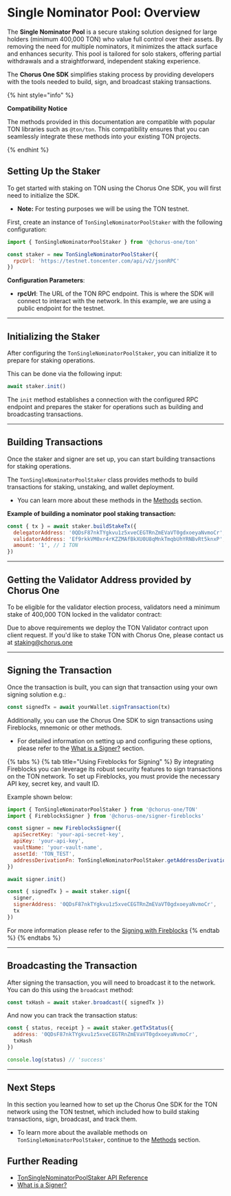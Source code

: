 # Single Nominator Pool: Overview

The **Single Nominator Pool** is a secure staking solution designed for large holders (minimum 400,000 TON) who value full control over their assets. By removing the need for multiple nominators, it minimizes the attack surface and enhances security. This pool is tailored for solo stakers, offering partial withdrawals and a straightforward, independent staking experience.

The **Chorus One SDK** simplifies staking process by providing developers with the tools needed to build, sign, and broadcast staking transactions.

{% hint style="info" %}

**Compatibility Notice**

The methods provided in this documentation are compatible with popular TON libraries such as `@ton/ton`. This compatibility ensures that you can seamlessly integrate these methods into your existing TON projects.

{% endhint %}

## Setting Up the Staker

To get started with staking on TON using the Chorus One SDK, you will first need to initialize the SDK.

- **Note:** For testing purposes we will be using the TON testnet.

First, create an instance of `TonSingleNominatorPoolStaker` with the following configuration:

```javascript
import { TonSingleNominatorPoolStaker } from '@chorus-one/ton'

const staker = new TonSingleNominatorPoolStaker({
  rpcUrl: 'https://testnet.toncenter.com/api/v2/jsonRPC'
})
```

**Configuration Parameters**:

- **rpcUrl**: The URL of the TON RPC endpoint. This is where the SDK will connect to interact with the network. In this example, we are using a public endpoint for the testnet.

---

## Initializing the Staker

After configuring the `TonSingleNominatorPoolStaker`, you can initialize it to prepare for staking operations.

This can be done via the following input:

```javascript
await staker.init()
```

The `init` method establishes a connection with the configured RPC endpoint and prepares the staker for operations such as building and broadcasting transactions.

---

## Building Transactions

Once the staker and signer are set up, you can start building transactions for staking operations.

The `TonSingleNominatorPoolStaker`  class provides methods to build transactions for staking, unstaking, and wallet deployment.

- You can learn more about these methods in the [Methods](methods.md) section.

**Example of building a nominator pool staking transaction:**

```javascript
const { tx } = await staker.buildStakeTx({
  delegatorAddress: '0QDsF87nkTYgkvu1z5xveCEGTRnZmEVaVT0gdxoeyaNvmoCr',
  validatorAddress: 'Ef9rkkVM0xr4rKZZMAfBkXU0U8qMnkTmqbUhYRNBvRt5knxP',
  amount: '1', // 1 TON
})
```
---

## Getting the Validator Address provided by Chorus One

To be eligible for the validator election process, validators need a minimum stake of 400,000 TON locked in the validator contract:

Due to above requirements we deploy the TON Validator contract upon client request. If you'd like to stake TON with Chorus One, please contact us at [staking@chorus.one](mailto:staking@chorus.one)

---

## Signing the Transaction

Once the transaction is built, you can sign that transaction using your own signing solution e.g.:

```js
const signedTx = await yourWallet.signTransaction(tx)
```

Additionally, you can use the Chorus One SDK to sign transactions using Fireblocks, mnemonic or other methods.

- For detailed information on setting up and configuring these options, please refer to the [What is a Signer?](../../../signers-explained/what-is-a-signer.md) section.

{% tabs %}
{% tab title="Using Fireblocks for Signing" %}
By integrating Fireblocks you can leverage its robust security features to sign transactions on the TON network. To set up Fireblocks, you must provide the necessary API key, secret key, and vault ID.

Example shown below:

```javascript
import { TonSingleNominatorPoolStaker } from '@chorus-one/TON'
import { FireblocksSigner } from '@chorus-one/signer-fireblocks'

const signer = new FireblocksSigner({
  apiSecretKey: 'your-api-secret-key',
  apiKey: 'your-api-key',
  vaultName: 'your-vault-name',
  assetId: 'TON_TEST',
  addressDerivationFn: TonSingleNominatorPoolStaker.getAddressDerivationFn()
})

await signer.init()

const { signedTx } = await staker.sign({
  signer,
  signerAddress: '0QDsF87nkTYgkvu1z5xveCEGTRnZmEVaVT0gdxoeyaNvmoCr',
  tx
})
```

For more information please refer to the [Signing with Fireblocks](../../signers-explained/fireblocks.md)
{% endtab %}
{% endtabs %}

---

## Broadcasting the Transaction

After signing the transaction, you will need to broadcast it to the network. You can do this using the `broadcast` method:

```javascript
const txHash = await staker.broadcast({ signedTx })
```

And now you can track the transaction status:

```javascript
const { status, receipt } = await staker.getTxStatus({
  address: '0QDsF87nkTYgkvu1z5xveCEGTRnZmEVaVT0gdxoeyaNvmoCr',
  txHash
})

console.log(status) // 'success'
```

---

## Next Steps

In this section you learned how to set up the Chorus One SDK for the TON network using the TON testnet, which included how to build staking transactions, sign, broadcast, and track them.

- To learn more about the available methods on `TonSingleNominatorPoolStaker`, continue to the [Methods](methods.md) section.

## Further Reading

- [TonSingleNominatorPoolStaker API Reference](../../../docs/classes/ton_src.TonSingleNominatorPoolStaker.md)
- [What is a Signer?](../../../signers-explained/what-is-a-signer.md)
